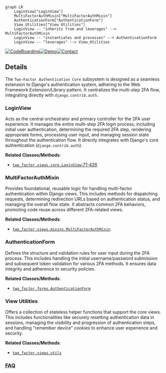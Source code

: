 ```mermaid
graph LR
    LoginView["LoginView"]
    MultiFactorAuthMixin["MultiFactorAuthMixin"]
    AuthenticationForm["AuthenticationForm"]
    View_Utilities["View Utilities"]
    LoginView -- "inherits from and leverages" --> MultiFactorAuthMixin
    LoginView -- "instantiates and processes" --> AuthenticationForm
    LoginView -- "leverages" --> View_Utilities
```

[![CodeBoarding](https://img.shields.io/badge/Generated%20by-CodeBoarding-9cf?style=flat-square)](https://github.com/CodeBoarding/GeneratedOnBoardings)[![Demo](https://img.shields.io/badge/Try%20our-Demo-blue?style=flat-square)](https://www.codeboarding.org/demo)[![Contact](https://img.shields.io/badge/Contact%20us%20-%20contact@codeboarding.org-lightgrey?style=flat-square)](mailto:contact@codeboarding.org)

## Details

The `Two-Factor Authentication Core` subsystem is designed as a seamless extension to Django's authentication system, adhering to the Web Framework Extension/Library pattern. It centralizes the multi-step 2FA flow, integrating directly with `django.contrib.auth`.

### LoginView
Acts as the central orchestrator and primary controller for the 2FA user experience. It manages the entire multi-step 2FA login process, including initial user authentication, determining the required 2FA step, rendering appropriate forms, processing user input, and managing session state throughout the authentication flow. It directly integrates with Django's core authentication (`django.contrib.auth`).


**Related Classes/Methods**:

- <a href="https://github.com/jazzband/django-two-factor-auth/blob/master/two_factor/views/core.py#L71-L426" target="_blank" rel="noopener noreferrer">`two_factor.views.core.LoginView`:71-426</a>


### MultiFactorAuthMixin
Provides foundational, reusable logic for handling multi-factor authentication within Django views. This includes methods for dispatching requests, determining redirection URLs based on authentication status, and managing the overall flow state. It abstracts common 2FA behaviors, promoting code reuse across different 2FA-related views.


**Related Classes/Methods**:

- <a href="https://github.com/jazzband/django-two-factor-auth/blob/master/two_factor/views/mixins.py" target="_blank" rel="noopener noreferrer">`two_factor.views.mixins.MultiFactorAuthMixin`</a>


### AuthenticationForm
Defines the structure and validation rules for user input during the 2FA process. This includes handling the initial username/password submission and subsequent token validation for various 2FA methods. It ensures data integrity and adherence to security policies.


**Related Classes/Methods**:

- <a href="https://github.com/jazzband/django-two-factor-auth/blob/master/two_factor/forms.py" target="_blank" rel="noopener noreferrer">`two_factor.forms.AuthenticationForm`</a>


### View Utilities
Offers a collection of stateless helper functions that support the core views. This includes functionalities like securely resetting authentication data in sessions, managing the visibility and progression of authentication steps, and handling "remember device" cookies to enhance user experience and security.


**Related Classes/Methods**:

- <a href="https://github.com/jazzband/django-two-factor-auth/blob/master/two_factor/views/utils.py" target="_blank" rel="noopener noreferrer">`two_factor.views.utils`</a>




### [FAQ](https://github.com/CodeBoarding/GeneratedOnBoardings/tree/main?tab=readme-ov-file#faq)